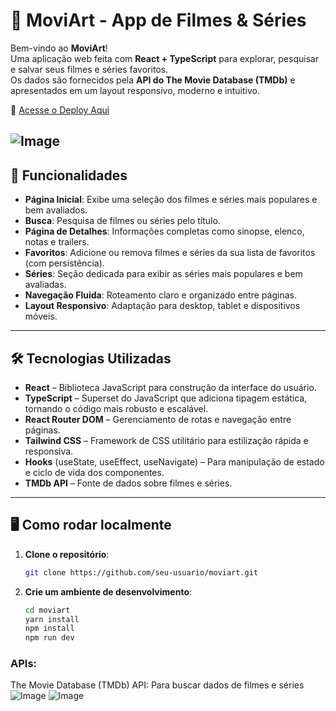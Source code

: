 # 🍿 MoviArt - App de Filmes & Séries

Bem-vindo ao **MoviArt**!  
Uma aplicação web feita com **React + TypeScript** para explorar, pesquisar e salvar seus filmes e séries favoritos.  
Os dados são fornecidos pela **API do The Movie Database (TMDb)** e apresentados em um layout responsivo, moderno e intuitivo.  

🔗 [Acesse o Deploy Aqui](https://movies-pages-jnbw.vercel.app/series)

![Image](https://github.com/user-attachments/assets/ca2c34e1-104d-4c47-a167-8608e45f8067)
---

## 🚀 Funcionalidades

- **Página Inicial**: Exibe uma seleção dos filmes e séries mais populares e bem avaliados.
- **Busca**: Pesquisa de filmes ou séries pelo título.
- **Página de Detalhes**: Informações completas como sinopse, elenco, notas e trailers.
- **Favoritos**: Adicione ou remova filmes e séries da sua lista de favoritos (com persistência).
- **Séries**: Seção dedicada para exibir as séries mais populares e bem avaliadas.
- **Navegação Fluida**: Roteamento claro e organizado entre páginas.
- **Layout Responsivo**: Adaptação para desktop, tablet e dispositivos móveis.

---

## 🛠️ Tecnologias Utilizadas

- **React** – Biblioteca JavaScript para construção da interface do usuário.  
- **TypeScript** – Superset do JavaScript que adiciona tipagem estática, tornando o código mais robusto e escalável.  
- **React Router DOM** – Gerenciamento de rotas e navegação entre páginas.  
- **Tailwind CSS** – Framework de CSS utilitário para estilização rápida e responsiva.  
- **Hooks** (useState, useEffect, useNavigate) – Para manipulação de estado e ciclo de vida dos componentes.  
- **TMDb API** – Fonte de dados sobre filmes e séries.  

---

## 🖥️ Como rodar localmente

1. **Clone o repositório**:
   ```bash
   git clone https://github.com/seu-usuario/moviart.git


   ```
2. **Crie um ambiente de desenvolvimento**:
   ```bash
   cd moviart
   yarn install
   npm install
   npm run dev 
   ```


### APIs:

The Movie Database (TMDb) API: Para buscar dados de filmes e séries
![Image](https://github.com/user-attachments/assets/a407a1e6-bac6-45bb-a606-9d3d9d84b653)
![Image](https://github.com/user-attachments/assets/d4692c19-cda1-4caf-a8f4-2b7214be4a96)
